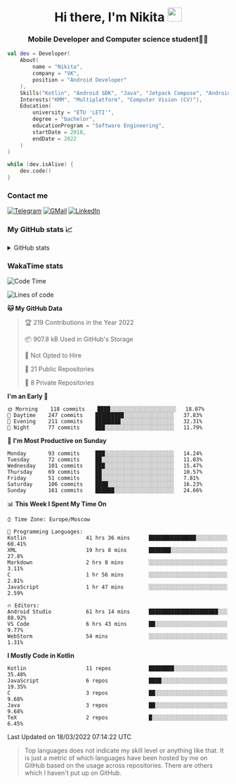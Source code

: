 <h1 align="center">
Hi there, I'm Nikita 
<img src="https://github.com/blackcater/blackcater/raw/main/images/Hi.gif" height="32"/>
</h1>
<h3 align="center">Mobile Developer and Computer science student👨‍💻</h3>

```kotlin
val dev = Developer(
    About(
        name = "Nikita",
        company = "VK",
        position = "Android Developer"
    ),
    Skills("Kotlin", "Android SDK", "Java", "Jetpack Compose", "Android Jetpack"),
    Interests("KMM", "Multiplatform", "Computer Vision (CV)"),
    Education(
        university = "ETU 'LETI'",
        degree = "bachelor",
        educationProgram = "Software Engineering",
        startDate = 2018,
        endDate = 2022
    )
)

while (dev.isAlive) {
    dev.code()
}
```

### Contact me

[![Telegram](https://img.shields.io/badge/Telegram-white?style=for-the-badge&logo=telegram&logoColor=29e9ea)](https://t.me/po4yka)
[![GMail](https://img.shields.io/badge/Gmail-white?style=for-the-badge&logo=gmail&logoColor=d14836)](mailto:pochaev.nik@gmail.com)
[![LinkedIn](https://img.shields.io/badge/linkedin%20-white.svg?&style=for-the-badge&logo=linkedin&logoColor=%230077B5)](https://www.linkedin.com/in/nikita-pochaev-415b5a1a1)

### My GitHub stats 📈

<details>
  <summary>GitHub stats</summary>
  <p align="center">
    <img src="https://github-readme-stats.vercel.app/api?username=po4yka&show_icons=true&theme=dark" />
  </p>
</details>

### WakaTime stats

<!--START_SECTION:waka-->
![Code Time](http://img.shields.io/badge/Code%20Time-2%2C406%20hrs%2041%20mins-blue)

![Lines of code](https://img.shields.io/badge/From%20Hello%20World%20I%27ve%20Written-1%20Million%20lines%20of%20code-blue)

**🐱 My GitHub Data** 

> 🏆 219 Contributions in the Year 2022
 > 
> 📦 907.8 kB Used in GitHub's Storage 
 > 
> 🚫 Not Opted to Hire
 > 
> 📜 21 Public Repositories 
 > 
> 🔑 8 Private Repositories  
 > 
**I'm an Early 🐤** 

```text
🌞 Morning    118 commits    ████░░░░░░░░░░░░░░░░░░░░░   18.07% 
🌆 Daytime    247 commits    █████████░░░░░░░░░░░░░░░░   37.83% 
🌃 Evening    211 commits    ████████░░░░░░░░░░░░░░░░░   32.31% 
🌙 Night      77 commits     ███░░░░░░░░░░░░░░░░░░░░░░   11.79%

```
📅 **I'm Most Productive on Sunday** 

```text
Monday       93 commits     ███░░░░░░░░░░░░░░░░░░░░░░   14.24% 
Tuesday      72 commits     ██░░░░░░░░░░░░░░░░░░░░░░░   11.03% 
Wednesday    101 commits    ███░░░░░░░░░░░░░░░░░░░░░░   15.47% 
Thursday     69 commits     ██░░░░░░░░░░░░░░░░░░░░░░░   10.57% 
Friday       51 commits     ██░░░░░░░░░░░░░░░░░░░░░░░   7.81% 
Saturday     106 commits    ████░░░░░░░░░░░░░░░░░░░░░   16.23% 
Sunday       161 commits    ██████░░░░░░░░░░░░░░░░░░░   24.66%

```


📊 **This Week I Spent My Time On** 

```text
⌚︎ Time Zone: Europe/Moscow

💬 Programming Languages: 
Kotlin                   41 hrs 36 mins      ███████████████░░░░░░░░░░   60.41% 
XML                      19 hrs 8 mins       ███████░░░░░░░░░░░░░░░░░░   27.8% 
Markdown                 2 hrs 8 mins        ░░░░░░░░░░░░░░░░░░░░░░░░░   3.11% 
C                        1 hr 56 mins        ░░░░░░░░░░░░░░░░░░░░░░░░░   2.81% 
JavaScript               1 hr 47 mins        ░░░░░░░░░░░░░░░░░░░░░░░░░   2.59%

🔥 Editors: 
Android Studio           61 hrs 14 mins      ██████████████████████░░░   88.92% 
VS Code                  6 hrs 43 mins       ██░░░░░░░░░░░░░░░░░░░░░░░   9.77% 
WebStorm                 54 mins             ░░░░░░░░░░░░░░░░░░░░░░░░░   1.31%

```

**I Mostly Code in Kotlin** 

```text
Kotlin                   11 repos            ████████░░░░░░░░░░░░░░░░░   35.48% 
JavaScript               6 repos             ████░░░░░░░░░░░░░░░░░░░░░   19.35% 
C                        3 repos             ██░░░░░░░░░░░░░░░░░░░░░░░   9.68% 
Java                     3 repos             ██░░░░░░░░░░░░░░░░░░░░░░░   9.68% 
TeX                      2 repos             █░░░░░░░░░░░░░░░░░░░░░░░░   6.45%

```



 Last Updated on 18/03/2022 07:14:22 UTC
<!--END_SECTION:waka-->

> Top languages does not indicate my skill level or anything like that. It is just a metric of which languages have been hosted by me on GitHub based on the usage across repositories. There are others which I haven't put up on GitHub.
